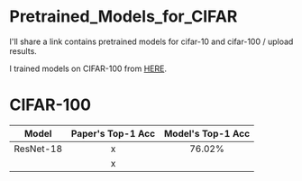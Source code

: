 # Pretrained_Models_for_CIFAR
I'll share a link contains pretrained models for cifar-10 and cifar-100 / upload results.

I trained models on CIFAR-100 from [HERE](https://github.com/weiaicunzai/pytorch-cifar100).

# CIFAR-100
|Model|Paper's Top-1 Acc|Model's Top-1 Acc|
|:------:|:---:|:---:|
|ResNet-18| x |76.02%|
|| x ||
